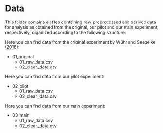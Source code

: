 # Data
This folder contains all files containing raw, preprocessed and derived data for analysis as obtained from the original, our pilot and our main experiment, respectively, organized according to the following structure:

Here you can find data from the original experiment by [Wühr and Seegelke (2018)](https://doi.org/10.5334/joc.19):
- 01_original
    - 01_raw_data.csv
    - 02_clean_data.csv
    
Here you can find data from our pilot experiment:
- 02_pilot
    - 01_raw_data.csv
    - 02_clean_data.csv
    
Here you can find data from our main experiment:
- 03_main
    - 01_raw_data.csv
    - 02_clean_data.csv
